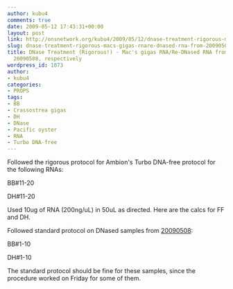 ```yaml
---
author: kubu4
comments: true
date: 2009-05-12 17:43:31+00:00
layout: post
link: http://onsnetwork.org/kubu4/2009/05/12/dnase-treatment-rigorous-macs-gigas-rnare-dnased-rna-from-20090507-20090508-respectively/
slug: dnase-treatment-rigorous-macs-gigas-rnare-dnased-rna-from-20090507-20090508-respectively
title: DNase Treatment (Rigorous!) - Mac's gigas RNA/Re-DNased RNA from 20090507 &
  20090508, respectively
wordpress_id: 1073
author:
- kubu4
categories:
- PROPS
tags:
- BB
- Crassostrea gigas
- DH
- DNase
- Pacific oyster
- RNA
- Turbo DNA-free
---
```


Followed the rigorous protocol for Ambion's Turbo DNA-free protocol for the following RNAs:

BB#11-20

DH#11-20

Used 10ug of RNA (200ng/uL) in 50uL as directed. Here are the calcs for FF and DH.

Followed standard protocol on DNased samples from [20090508](/Sam%27s+Working+Notebook+Jan-May+2009#sjw20090508):

BB#1-10

DH#1-10

The standard protocol should be fine for these samples, since the procedure worked on Friday for some of them.
